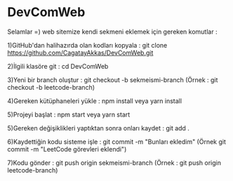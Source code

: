 # DevComWeb
Selamlar =) web sitemize kendi sekmeni eklemek için gereken komutlar :

1)GitHub'dan halihazırda olan kodları kopyala : 
git clone https://github.com/CagatayAkkas/DevComWeb.git

2)İlgili klasöre git :
cd DevComWeb

3)Yeni bir branch oluştur :
git checkout -b sekmeismi-branch (Örnek : git checkout -b leetcode-branch)

4)Gereken kütüphaneleri yükle :
npm install veya yarn install

5)Projeyi başlat :
npm start veya yarn start

5)Gereken değişiklikleri yaptıktan sonra onları kaydet :
git add .

6)Kaydettiğin kodu sisteme işle : 
git commit -m "Bunları ekledim" (Örnek git commit -m "LeetCode görevleri eklendi")

7)Kodu gönder :
git push origin sekmeismi-branch (Örnek : git push origin leetcode-branch)
